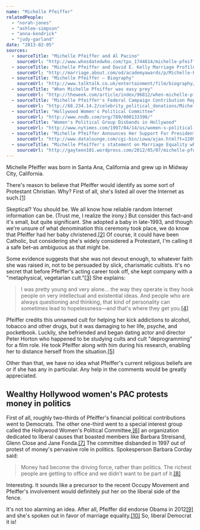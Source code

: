 ```yaml
---
name: "Michelle Pfeiffer"
relatedPeople:
  - "norah-jones"
  - "ashlee-simpson"
  - "anna-kendrick"
  - "judy-garland"
date: "2013-02-05"
sources:
  - sourceTitle: "Michelle Pfeiffer and Al Pacino"
    sourceUrl: "http://www.whosdatedwho.com/tpx_1744614/michelle-pfeiffer-and-al-pacino/"
  - sourceTitle: "Michelle Pfeiffer and David E. Kelly Marriage Profile"
    sourceUrl: "http://marriage.about.com/od/academyawards/p/Michelle-Pfeiffer-And-David-Kelley-Marriage-Profile.htm"
  - sourceTitle: "Michelle Pfeiffer – Biography"
    sourceUrl: "http://www.talktalk.co.uk/entertainment/film/biography/artist/michelle-pfeiffer/biography/85?page=3"
  - sourceTitle: "When Michelle Pfeiffer was easy prey"
    sourceUrl: "http://theweek.com/article/index/96812/when-michelle-pfeiffer-was-easy-prey"
  - sourceTitle: "Michelle Pfeiffer's Federal Campaign Contribution Report"
    sourceUrl: "http://68.234.14.2/celebrity_political_donations/Michelle_Pfeiffer.php"
  - sourceTitle: "Hollywood Women's Political Committee"
    sourceUrl: "http://www.nndb.com/org/789/000133390/"
  - sourceTitle: "Women's Political Group Disbands in Hollywood"
    sourceUrl: "http://www.nytimes.com/1997/04/14/us/women-s-political-group-disbands-in-hollywood.html"
  - sourceTitle: "Michelle Pfeiffer Announces Her Support For President Obama"
    sourceUrl: "http://www.datalounge.com/cgi-bin/iowa/ajax.html?t=12097253#page:showThread,12097253"
  - sourceTitle: "Michelle Pfeiffer's statement on Marriage Equality when asked where she stands"
    sourceUrl: "http://gayteen101.wordpress.com/2012/05/07/michelle-pfeiffers-statement-on-marriage-equality-when-asked-where-she-stands/"
---
```


Michelle Pfeiffer was born in Santa Ana, California and grew up in Midway City, California.

There's reason to believe that Pfeiffer would identify as some sort of Protestant Christian. Why? First of all, she's listed all over the Internet as such.<a class="source-citation" href="#http://www.whosdatedwho.com/tpx_1744614/michelle-pfeiffer-and-al-pacino/" title="Michelle Pfeiffer and Al Pacino">[1]</a>

Skeptical? You should be. We all know how reliable random Internet information can be. (Trust me, I realize the irony.) But consider this fact–and it's small, but quite significant. She adopted a baby in late-1993, and though we're unsure of what denomination this ceremony took place, we do know that Pfeiffer had her baby christened.<a class="source-citation" href="#http://marriage.about.com/od/academyawards/p/Michelle-Pfeiffer-And-David-Kelley-Marriage-Profile.htm" title="Michelle Pfeiffer and David E. Kelly Marriage Profile">[2]</a> Of course, it could have been Catholic, but considering she's widely considered a Protestant, I'm calling it a safe bet–as ambiguous as that might be.

Some evidence suggests that she was not devout enough, to whatever faith she was raised in, not to be persuaded by slick, charismatic cultists. It's no secret that before Pfeiffer's acting career took off, she kept company with a "metaphysical, vegetarian cult."<a class="source-citation" href="#http://www.talktalk.co.uk/entertainment/film/biography/artist/michelle-pfeiffer/biography/85?page=3" title="Michelle Pfeiffer – Biography">[3]</a> She explains:

>I was pretty young and very alone… the way they operate is they hook people on very intellectual and existential ideas. And people who are always questioning and thinking, that kind of personality can sometimes lead to hopelessness—and that's where they get you.<a class="source-citation" href="#http://theweek.com/article/index/96812/when-michelle-pfeiffer-was-easy-prey" title="When Michelle Pfeiffer was easy prey">[4]</a>

Pfeiffer credits this unnamed cult for helping her kick addictions to alcohol, tobacco and other drugs, but it was damaging to her life, psyche, and pocketbook. Luckily, she befriended and began dating actor and director Peter Horton who happened to be studying cults and cult "deprogramming" for a film role. He took Pfeiffer along with him during his research, enabling her to distance herself from the situation.<a class="source-citation" href="#http://www.talktalk.co.uk/entertainment/film/biography/artist/michelle-pfeiffer/biography/85?page=3" title="Michelle Pfeiffer – Biography">[5]</a>

Other than that, we have no idea what Pfeiffer's current religious beliefs are or if she has any in particular. Any help in the comments would be greatly appreciated.


## Wealthy Hollywood women's PAC protests money in politics

First of all, roughly two-thirds of Pfeiffer's financial political contributions went to Democrats. The other one-third went to a special interest group called the Hollywood Women's Political Committee,<a class="source-citation" href="#http://68.234.14.2/celebrity_political_donations/Michelle_Pfeiffer.php" title="Michelle Pfeiffer&apos;s Federal Campaign Contribution Report">[6]</a> an organization dedicated to liberal causes that boasted members like Barbara Streisand, Glenn Close and Jane Fonda.<a class="source-citation" href="#http://www.nndb.com/org/789/000133390/" title="Hollywood Women&apos;s Political Committee">[7]</a> The committee disbanded in 1997 out of protest of money's pervasive role in politics. Spokesperson Barbara Corday said:

>Money had become the driving force, rather than politics. The richest people are getting to office and we didn't want to be part of it.<a class="source-citation" href="#http://www.nytimes.com/1997/04/14/us/women-s-political-group-disbands-in-hollywood.html" title="Women&apos;s Political Group Disbands in Hollywood">[8]</a>

Interesting. It sounds like a precursor to the recent Occupy Movement and Pfeiffer's involvement would definitely put her on the liberal side of the fence.

It's not too alarming an idea. After all, Pfeiffer did endorse Obama in 2012<a class="source-citation" href="#http://www.datalounge.com/cgi-bin/iowa/ajax.html?t=12097253#page:showThread,12097253" title="Michelle Pfeiffer Announces Her Support For President Obama">[9]</a> and she's spoken out in favor of marriage equality.<a class="source-citation" href="#http://gayteen101.wordpress.com/2012/05/07/michelle-pfeiffers-statement-on-marriage-equality-when-asked-where-she-stands/" title="Michelle Pfeiffer&apos;s statement on Marriage Equality when asked where she stands">[10]</a> So, liberal Democrat it is!